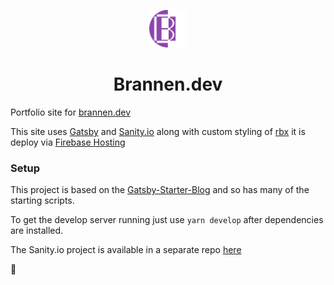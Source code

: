 <p align="center">
  <a href="https://brannen.dev">
    <img alt="Brannen.dev" src=".\assets\brannen-icon.png" width="60" />
  </a>
</p>
<h1 align="center">
 	Brannen.dev
</h1>

Portfolio site for [brannen.dev](https://brannen.dev)

This site uses [Gatsby](https://www.gatsbyjs.org/) and [Sanity.io](https://www.sanity.io/) along with custom styling of [rbx](https://dfee.github.io/rbx/) it is deploy via [Firebase Hosting](https://firebase.google.com/)

### Setup

This project is based on the [Gatsby-Starter-Blog](https://github.com/gatsbyjs/gatsby-starter-blog) and so has many of the starting scripts.

To get the develop server running just use `yarn develop` after dependencies are installed.

The Sanity.io project is available in a separate repo [here](https://github.com/cbrannen9a/brannen-dev-sanity)

🚀
